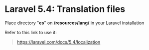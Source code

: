 # Laravel 5.4: Translation files
Place directory "**es**" on **/resources/lang/** in your Laravel installation

Refer to this link to use it: 
> https://laravel.com/docs/5.4/localization
